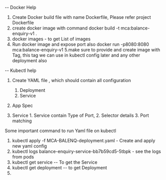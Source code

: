 -- Docker Help
1. Create Docker build file with name Dockerfile, Please refer project Dockerfile
2. create docker image with command
        docker build -t mca:balance-enquiry-v1 .
3. docker images   -  to get List of images
4. Run docker image and expose port also
     docker run -p8080:8080 mca:balance-enquiry-v1
5.make sure to provide and create image with Tag, this tag we can use in kubectl config later
   and any other deployment also


-- Kubectl help
1. Create YAML file , which should contain all configuration 
    1. Deployment
    2. Service

2. App Spec
3. Service 
        1. Service contain Type of Port, 
        2. Selector details
        3. Port matching


Some important command to run Yaml file on kubectl
1. kubectl apply -f MCA-BALENQ-deployment.yaml     - Create and apply new yaml config 
2. kubectl logs balance-enquiry-service-bb7b59cd5-5tbpk   - see the logs from pods
3. kubectl get service    -- To get the Service
4. kubectl get deployment    --  to get Deployment
5. 


